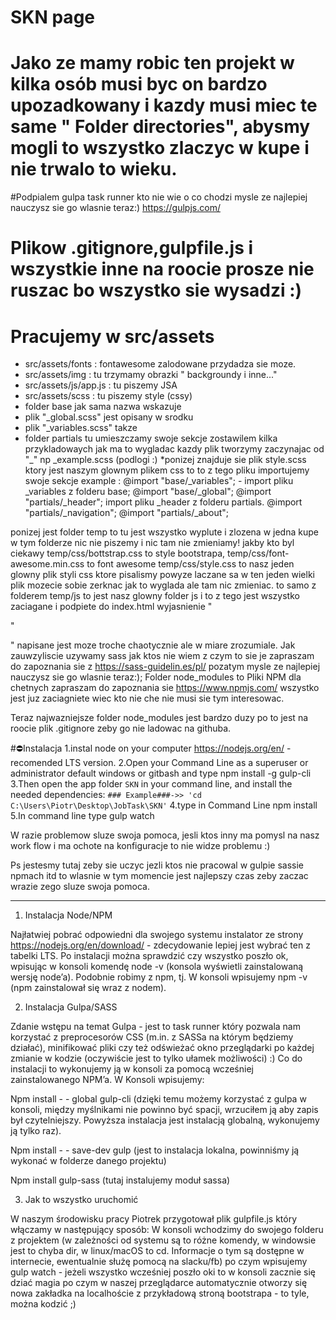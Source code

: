 # SKN page

# Jako ze mamy robic ten projekt w kilka osób musi byc on bardzo upozadkowany i kazdy musi miec te same " Folder directories", abysmy mogli to wszystko zlaczyc w kupe i nie trwalo to wieku.

#Podpialem gulpa task runner kto nie wie o co chodzi mysle ze najlepiej nauczysz sie go wlasnie teraz:)
https://gulpjs.com/

# Plikow .gitignore,gulpfile.js i wszystkie inne na roocie prosze nie ruszac bo wszystko sie wysadzi :)

# Pracujemy w src/assets

* src/assets/fonts : fontawesome zalodowane przydadza sie moze.
* src/assets/img : tu trzymamy obrazki " backgroundy i inne..."
* src/assets/js/app.js : tu piszemy JSA
* src/assets/scss : tu piszemy style (cssy)
* folder base jak sama nazwa wskazuje
* plik "\_global.scss" jest opisany w srodku
* plik "\_variables.scss" takze
* folder partials tu umieszczamy swoje sekcje zostawilem kilka przykladowaych jak ma to wygladac kazdy plik tworzymy zaczynajac od "\_" np \_example.scss (podlogi :)
  \*ponizej znajduje sie plik style.scss ktory jest naszym glownym plikem css to to z tego pliku importujemy swoje sekcje example :
  @import "base/\_variables"; - import pliku \_variables z folderu base;
  @import "base/\_global";
  @import "partials/\_header"; import pliku \_header z folderu partials.
  @import "partials/\_navigation";
  @import "partials/\_about";

ponizej jest folder temp to tu jest wszystko wyplute i zlozena w jedna kupe w tym folderze nic nie piszemy i nic tam nie zmieniamy!
jakby kto byl ciekawy temp/css/bottstrap.css to style bootstrapa,
temp/css/font-awesome.min.css to font awesome
temp/css/style.css to nasz jeden glowny plik styli css ktore pisalismy powyze laczane sa w ten jeden wielki plik mozecie sobie zerknac jak to wyglada ale tam nic zmieniac.
to samo z folderem temp/js to jest nasz glowny folder js i to z tego jest wszystko zaciagane i podpiete do index.html
wyjasnienie
"

 <script src="temp/js/jquery.min.js"></script>

 <script src="temp/js/popper.min.js"></script>

 <script src="temp/js/bootstrap.min.js"></script>

 <script src="temp/js/app.js"></script>"

"
napisane jest moze troche chaotycznie ale w miare zrozumiale.
Jak zauwzyliscie uzywamy sass jak ktos nie wiem z czym to sie je zapraszam do zapoznania sie z https://sass-guidelin.es/pl/ pozatym mysle ze najlepiej nauczysz sie go wlasnie teraz:);
Folder node_modules to Pliki NPM dla chetnych zapraszam do zapoznania sie https://www.npmjs.com/
wszystko jest juz zaciagniete wiec kto nie che nie musi sie tym interesowac.

Teraz najwazniejsze folder node_modules jest bardzo duzy po to jest na roocie plik .gitignore zeby go nie ladowac na githuba.

#⛔Instalacja
1.instal node on your computer https://nodejs.org/en/ - recomended LTS version.
2.Open your Command Line as a superuser or administrator default windows or gitbash and type npm install -g gulp-cli
3.Then open the app folder `SKN` in your command line, and install the needed dependencies: `### Example###->> 'cd C:\Users\Piotr\Desktop\JobTask\SKN'`
4.type in Command Line npm install
5.In command line type gulp watch

W razie problemow sluze swoja pomoca, jesli ktos inny ma pomysl na nasz work flow i ma ochote na konfiguracje to nie widze problemu :)



Ps jestesmy tutaj zeby sie uczyc jezli ktos nie pracowal w gulpie sassie npmach itd to wlasnie w tym momencie jest najlepszy czas zeby zaczac wrazie zego sluze swoja pomoca.

-------------------------------------------------------------------------------
1. Instalacja Node/NPM

Najłatwiej pobrać odpowiedni dla swojego systemu instalator ze strony https://nodejs.org/en/download/ - zdecydowanie lepiej jest wybrać ten z tabelki LTS. Po instalacji można sprawdzić czy wszystko poszło ok, wpisując w konsoli komendę node -v (konsola wyświetli zainstalowaną wersję node’a). Podobnie robimy z npm, tj. W konsoli wpisujemy npm -v (npm zainstalował się wraz z nodem).

2. Instalacja Gulpa/SASS

Zdanie wstępu na temat Gulpa - jest to task runner który pozwala nam korzystać z preprocesorów CSS (m.in. z SASSa na którym będziemy działać), minifikować pliki czy też odświeżać okno przeglądarki po każdej zmianie w kodzie (oczywiście jest to tylko ułamek możliwości) :) Co do instalacji to wykonujemy ją w konsoli za pomocą wcześniej zainstalowanego NPM’a. W Konsoli wpisujemy:

Npm install - - global gulp-cli (dzięki temu możemy korzystać z gulpa w konsoli, między myślnikami nie powinno być spacji, wrzuciłem ją aby zapis był czytelniejszy. Powyższa instalacja jest instalacją globalną, wykonujemy ją tylko raz).

Npm install  - - save-dev gulp (jest to instalacja lokalna, powinniśmy ją wykonać w folderze danego projektu)

Npm install gulp-sass (tutaj instalujemy moduł sassa)

3. Jak to wszystko uruchomić

W naszym środowisku pracy Piotrek przygotował plik gulpfile.js który włączamy w następujący sposób:
W konsoli wchodzimy do swojego folderu z projektem (w zależności od systemu są to różne komendy, w windowsie jest to chyba dir, w linux/macOS to cd. Informacje o tym są dostępne w internecie, ewentualnie służę pomocą na slacku/fb) po czym wpisujemy gulp watch - jeżeli wszystko wcześniej poszło oki to w konsoli zacznie się dziać magia po czym w naszej przeglądarce automatycznie otworzy się nowa zakładka na localhoście z przykładową stroną bootstrapa - to tyle, można kodzić ;)
